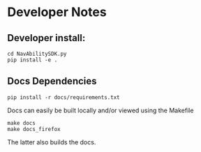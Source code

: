 # Developer Notes

## Developer install:
```
cd NavAbilitySDK.py
pip install -e .
```

## Docs Dependencies

```
pip install -r docs/requirements.txt
```

Docs can easily be built locally and/or viewed using the Makefile
```
make docs
make docs_firefox
```

The latter also builds the docs.